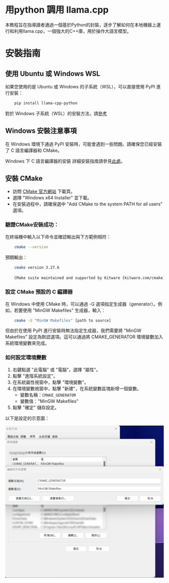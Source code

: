 # 用python 調用 llama.cpp

本教程旨在指導讀者通過一個基於Python的封裝，逐步了解如何在本地機器上運行和利用llama.cpp，一個強大的C++庫，用於操作大語言模型。
# 安裝指南

## 使用 Ubuntu 或 Windows WSL
如果您使用的是 Ubuntu 或 Windows 的子系統（WSL），可以直接使用 PyPI 進行安裝：
```bash
    pip install llama-cpp-python
```
對於 Windows 子系統（WSL）的安裝方法，請[參考](https://learn.microsoft.com/zh-tw/windows/wsl/install)

## Windows 安裝注意事項
在 Windows 環境下通過 PyPI 安裝時，可能會遇到一些問題。請確保您已經安裝了 C 語言編譯器和 CMake。<br>

Windows 下 C 語言編譯器的安裝
詳細安裝指南請參見[此處](../Windows_Installation/README.md#windows下c語言編譯器的安裝)。

## 安裝 CMake
- 訪問 [CMake 官方網站](https://cmake.org/download/) 下載頁。
- 選擇 "Windows x64 Installer" 並下載。
- 在安裝過程中，請確保選中 "Add CMake to the system PATH for all users" 選項。

### 驗證CMake安裝成功：

在終端機中輸入以下命令並確認輸出與下方範例相符：
```bash
    cmake --version
```
預期輸出：
```bash
    cmake version 3.27.6

    CMake suite maintained and supported by Kitware (kitware.com/cmake).
```
### 設定 CMake 預設的 C 編譯器
在 Windows 中使用 CMake 時，可以通過 -G 選項指定生成器（generator）。例如，若要使用 "MinGW Makefiles" 生成器，輸入：
```bash
    cmake -G "MinGW Makefiles" [path to source]
```
但由於在使用 PyPI 進行安裝時無法指定生成器，我們需要將 "MinGW Makefiles" 設定為默認選項。這可以通過將 CMAKE_GENERATOR 環境變數加入系統環境變數來完成。

### 如何設定環境變數

1. 右鍵點選 "此電腦" 或 "電腦"，選擇 "屬性"。
2. 點擊 "進階系統設定"。
3. 在系統屬性視窗中，點擊 "環境變數"。
4. 在環境變數視窗中，點擊 "新建"，在系統變數區塊新增一個變數。
   - 變數名稱：`CMAKE_GENERATOR`
   - 變數值："MinGW Makefiles"
5. 點擊 "確定" 儲存設定。

以下是設定的示意圖：

![環境變數示例圖](./Images/image_0.png)
